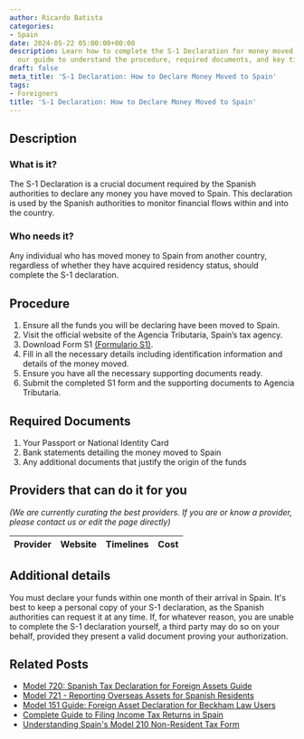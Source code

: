 ```yaml
---
author: Ricardo Batista
categories:
- Spain
date: 2024-05-22 05:00:00+00:00
description: Learn how to complete the S-1 Declaration for money moved to Spain. Follow
  our guide to understand the procedure, required documents, and key timelines.
draft: false
meta_title: 'S-1 Declaration: How to Declare Money Moved to Spain'
tags:
- Foreigners
title: 'S-1 Declaration: How to Declare Money Moved to Spain'
---
```


## Description

### What is it?

The S-1 Declaration is a crucial document required by the Spanish authorities to declare any money you have moved to Spain. This declaration is used by the Spanish authorities to monitor financial flows within and into the country.

### Who needs it?

Any individual who has moved money to Spain from another country, regardless of whether they have acquired residency status, should complete the S-1 declaration.

## Procedure

1. Ensure all the funds you will be declaring have been moved to Spain.
2. Visit the official website of the Agencia Tributaria, Spain’s tax agency.
3. Download Form S1 [(Formulario S1)](https://www.agenciatributaria.es/AEAT.internet/Inicio/Ayuda/Modelos__Procedimientos_y_Servicios/Ayuda_Modelo_S_1/Descripcion/Descripcion.shtml).
4. Fill in all the necessary details including identification information and details of the money moved.
5. Ensure you have all the necessary supporting documents ready.
6. Submit the completed S1 form and the supporting documents to Agencia Tributaria.

## Required Documents

1. Your Passport or National Identity Card
2. Bank statements detailing the money moved to Spain
3. Any additional documents that justify the origin of the funds

## Providers that can do it for you

_(We are currently curating the best providers. If you are or know a provider, please contact us or edit the page directly)_

| Provider        |     Website     |     Timelines    |       Cost      |
| :-------------: | :-------------: |  :-------------: | :-------------: |

## Additional details

You must declare your funds within one month of their arrival in Spain. It's best to keep a personal copy of your S-1 declaration, as the Spanish authorities can request it at any time. If, for whatever reason, you are unable to complete the S-1 declaration yourself, a third party may do so on your behalf, provided they present a valid document proving your authorization.
## Related Posts

- [Model 720: Spanish Tax Declaration for Foreign Assets Guide](https://tramitit.com/guides/spain/model_720/)
- [Model 721 - Reporting Overseas Assets for Spanish Residents](https://tramitit.com/guides/spain/model_721/)
- [Model 151 Guide: Foreign Asset Declaration for Beckham Law Users](https://tramitit.com/guides/spain/model_151/)
- [Complete Guide to Filing Income Tax Returns in Spain](https://tramitit.com/guides/spain/income_tax_return_filing/)
- [Understanding Spain's Model 210 Non-Resident Tax Form](https://tramitit.com/guides/spain/model_210/)